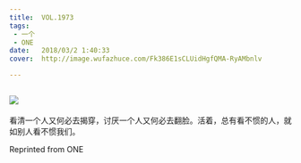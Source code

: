 ```yaml
---
title:	VOL.1973
tags:
 - 一个
 - ONE
date:	2018/03/2 1:40:33
cover:	http://image.wufazhuce.com/Fk386E1sCLUidHgfQMA-RyAMbnlv

---
```

![](http://image.wufazhuce.com/Fk386E1sCLUidHgfQMA-RyAMbnlv)
---

看清一个人又何必去揭穿，讨厌一个人又何必去翻脸。活着，总有看不惯的人，就如别人看不惯我们。
 
Reprinted from ONE
